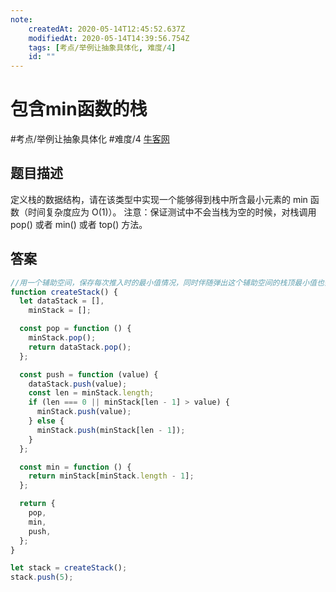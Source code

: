 ```yaml
---
note:
    createdAt: 2020-05-14T12:45:52.637Z
    modifiedAt: 2020-05-14T14:39:56.754Z
    tags: [考点/举例让抽象具体化, 难度/4]
    id: ""
---
```

# 包含min函数的栈
#考点/举例让抽象具体化 #难度/4  [牛客网](https://www.nowcoder.com/practice/4c776177d2c04c2494f2555c9fcc1e49?tpId=13&tqId=11173&tPage=3&rp=3&ru=/ta/coding-interviews&qru=/ta/coding-interviews/question-ranking)
<!-- @crossnote.comment "id":"2ecaa338-f2f3-4ecf-96d9-d74ac07f21ff" -->  
## 题目描述
定义栈的数据结构，请在该类型中实现一个能够得到栈中所含最小元素的 min 函数（时间复杂度应为 O(1)）。
注意：保证测试中不会当栈为空的时候，对栈调用 pop() 或者 min() 或者 top() 方法。

## 答案

```javascript
//用一个辅助空间，保存每次推入时的最小值情况，同时伴随弹出这个辅助空间的栈顶最小值也会弹出
function createStack() {
  let dataStack = [],
    minStack = [];

  const pop = function () {
    minStack.pop();
    return dataStack.pop();
  };

  const push = function (value) {
    dataStack.push(value);
    const len = minStack.length;
    if (len === 0 || minStack[len - 1] > value) {
      minStack.push(value);
    } else {
      minStack.push(minStack[len - 1]);
    }
  };

  const min = function () {
    return minStack[minStack.length - 1];
  };

  return {
    pop,
    min,
    push,
  };
}

let stack = createStack();
stack.push(5);
```